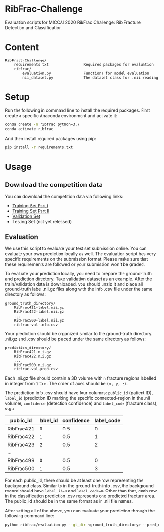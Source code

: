 # RibFrac-Challenge

Evaluation scripts for MICCAI 2020 RibFrac Challenge: Rib Fracture Detection and Classification.

# Content

```
RibFract-Challenge/
    requirements.txt                Required packages for evaluation
    ribfrac/
        evaluation.py               Functions for model evaluation
        nii_dataset.py              The dataset class for .nii reading
```

# Setup

Run the following in command line to install the required packages. First create a specific Anaconda environment and activate it:
```bash
conda create -n ribfrac python=3.7
conda activate ribfrac
```
And then install required packages using pip:
```bash
pip install -r requirements.txt
```

# Usage

## Download the competition data

You can download the competition data via following links:
- [Training Set Part I](https://zenodo.org/record/3893508#.XzX_oFkzaHs)
- [Training Set Part II](https://zenodo.org/record/3893498#.XzYg1lkzaHs)
- [Validation Set](https://zenodo.org/record/3893496#.XzYeTlkzaHs)
- Testing Set (not yet released)

## Evaluation

We use this script to evaluate your test set submission online. You can evaluate your own prediction locally as well. The evaluation script has very specific requirements on the submission format. Please make sure that these requirements are followed or your submission won't be graded.

To evaluate your prediction locally, you need to prepare the ground-truth and prediction directory. Take validation dataset as an example. After the train/validation data is downloaded, you should unzip it and place all ground-truth label .nii.gz files along with the info .csv file under the same directory as follows:
```
ground_truth_directory/
    RibFrac421-label.nii.gz
    RibFrac422-label.nii.gz
    ...
    RibFrac500-label.nii.gz
    ribfrac-val-info.csv
```

Your prediction should be organized similar to the ground-truth directory. .nii.gz and .csv should be placed under the same directory as follows:
```
prediction_directory/
    RibFrac421.nii.gz
    RibFrac422.nii.gz
    ...
    RibFrac500.nii.gz
    ribfrac-val-pred.csv
```

Each .nii.gz file should contain a 3D volume with ```n``` fracture regions labelled in integer from ```1``` to ```n```. The order of axes should be ```(x, y, z)```.

The prediction info .csv should have four columns: ```public_id``` (patient ID), ```label_id``` (prediction ID marking the specific connected-region in the .nii volume), ```confidence``` (detection confidence) and ```label_code``` (fracture class), e.g.:

|public_id|label_id|confidence|label_code|
|-|-|-|-|
|RibFrac421|0|0.5|0|
|RibFrac422|1|0.5|1|
|RibFrac423|2|0.5|2|
|...||||
|RibFrac499|0|0.5|0|
|RibFrac500|1|0.5|3|

For each public_id, there should be at least one row representing the background class. Similar to in the ground-truth info .csv, the background record should have ```label_id=0``` and ```label_code=0```. Other than that, each row in the classification prediction .csv represents one predicted fracture area. The public_id should be in the same format as in .nii file names.

After setting all of the above, you can evaluate your prediction through the following command line:
```bash
python ribfrac/evaluation.py --gt_dir <ground_truth_directory> --pred_dir <prediction_directory>
```
